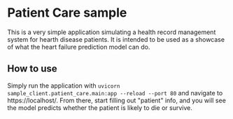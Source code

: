 # Patient Care sample

This is a very simple application simulating a health record management system for hearth disease patients. It is intended to be used as a showcase of what the heart failure prediction model can do. 

## How to use

Simply run the application with `uvicorn sample_client.patient_care.main:app --reload --port 80` and navigate to https://localhost/. From there, start filling out "patient" info, and you will see the model predicts whether the patient is likely to die or survive.